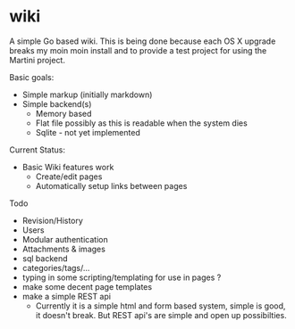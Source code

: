 wiki
====

A simple Go  based wiki.  This is being done because each OS X upgrade breaks my moin moin install and to provide a test project for using the Martini project.

Basic goals:

* Simple markup (initially markdown)
* Simple backend(s)
    * Memory based
    * Flat file possibly as this is readable when the system dies
    * Sqlite - not yet implemented

Current Status:

* Basic Wiki features work
    * Create/edit pages
    * Automatically setup links between pages

Todo

* Revision/History
* Users
* Modular authentication
* Attachments & images
* sql backend
* categories/tags/...
* typing in some scripting/templating for use in pages ?
* make some decent page templates
* make a simple REST api
    * Currently it is a simple html and form based system, simple is good, it doesn't break.  But REST api's are simple and open up possibilties.
